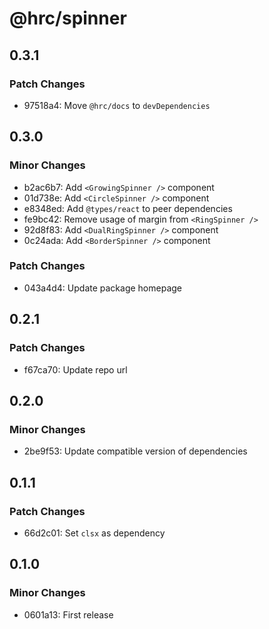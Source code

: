 # @hrc/spinner

## 0.3.1

### Patch Changes

- 97518a4: Move `@hrc/docs` to `devDependencies`

## 0.3.0

### Minor Changes

- b2ac6b7: Add `<GrowingSpinner />` component
- 01d738e: Add `<CircleSpinner />` component
- e8348ed: Add `@types/react` to peer dependencies
- fe9bc42: Remove usage of margin from `<RingSpinner />`
- 92d8f83: Add `<DualRingSpinner />` component
- 0c24ada: Add `<BorderSpinner />` component

### Patch Changes

- 043a4d4: Update package homepage

## 0.2.1

### Patch Changes

- f67ca70: Update repo url

## 0.2.0

### Minor Changes

- 2be9f53: Update compatible version of dependencies

## 0.1.1

### Patch Changes

- 66d2c01: Set `clsx` as dependency

## 0.1.0

### Minor Changes

- 0601a13: First release
